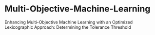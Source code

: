 # Multi-Objective-Machine-Learning
Enhancing Multi-Objective Machine Learning with an Optimized Lexicographic Approach: Determining the Tolerance Threshold
